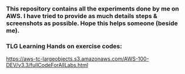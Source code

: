### This repository contains all the experiments done by me on AWS. I have tried to provide as much details steps & screenshots as possible. Hope this helps someone (beside me).

### TLG Learning Hands on exercise codes:
https://aws-tc-largeobjects.s3.amazonaws.com/AWS-100-DEV/v3.3/fullCodeForAllLabs.html